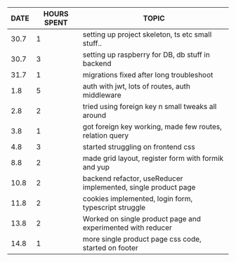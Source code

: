 | DATE | HOURS SPENT | TOPIC                                                         |
| ---- | ----------- | ------------------------------------------------------------- |
| 30.7 | 1           | setting up project skeleton, ts etc small stuff..             |
| 30.7 | 3           | setting up raspberry for DB, db stuff in backend              |
| 31.7 | 1           | migrations fixed after long troubleshoot                      |
| 1.8  | 5           | auth with jwt, lots of routes, auth middleware                |
| 2.8  | 2           | tried using foreign key n small tweaks all around             |
| 3.8  | 1           | got foreign key working, made few routes, relation query      |
| 4.8  | 3           | started struggling on frontend css                            |
| 8.8  | 2           | made grid layout, register form with formik and yup           |
| 10.8 | 2           | backend refactor, useReducer implemented, single product page |
| 11.8 | 2           | cookies implemented, login form, typescript struggle          |
| 13.8 | 2           | Worked on single product page and experimented with reducer   |
| 14.8 | 1           | more single product page css code, started on footer          |
